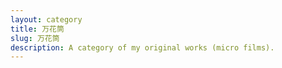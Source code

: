 ```yaml
---
layout: category
title: 万花筒
slug: 万花筒
description: A category of my original works (micro films).
---
```



